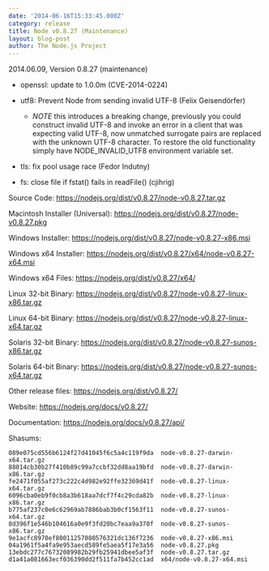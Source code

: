 ```yaml
---
date: '2014-06-16T15:33:45.000Z'
category: release
title: Node v0.8.27 (Maintenance)
layout: blog-post
author: The Node.js Project
---
```


2014.06.09, Version 0.8.27 (maintenance)

- openssl: update to 1.0.0m (CVE-2014-0224)

- utf8: Prevent Node from sending invalid UTF-8 (Felix Geisendörfer)
  - _NOTE_ this introduces a breaking change, previously you could construct
    invalid UTF-8 and invoke an error in a client that was expecting valid
    UTF-8, now unmatched surrogate pairs are replaced with the unknown UTF-8
    character. To restore the old functionality simply have NODE_INVALID_UTF8
    environment variable set.

- tls: fix pool usage race (Fedor Indutny)

- fs: close file if fstat() fails in readFile() (cjihrig)

Source Code: https://nodejs.org/dist/v0.8.27/node-v0.8.27.tar.gz

Macintosh Installer (Universal): https://nodejs.org/dist/v0.8.27/node-v0.8.27.pkg

Windows Installer: https://nodejs.org/dist/v0.8.27/node-v0.8.27-x86.msi

Windows x64 Installer: https://nodejs.org/dist/v0.8.27/x64/node-v0.8.27-x64.msi

Windows x64 Files: https://nodejs.org/dist/v0.8.27/x64/

Linux 32-bit Binary: https://nodejs.org/dist/v0.8.27/node-v0.8.27-linux-x86.tar.gz

Linux 64-bit Binary: https://nodejs.org/dist/v0.8.27/node-v0.8.27-linux-x64.tar.gz

Solaris 32-bit Binary: https://nodejs.org/dist/v0.8.27/node-v0.8.27-sunos-x86.tar.gz

Solaris 64-bit Binary: https://nodejs.org/dist/v0.8.27/node-v0.8.27-sunos-x64.tar.gz

Other release files: https://nodejs.org/dist/v0.8.27/

Website: https://nodejs.org/docs/v0.8.27/

Documentation: https://nodejs.org/docs/v0.8.27/api/

Shasums:

```
089e075cd556b6124f27d41045f6c5a4c119f9da  node-v0.8.27-darwin-x64.tar.gz
88014cb30b27f410b89c99a7ccbf32dd8aa19bfd  node-v0.8.27-darwin-x86.tar.gz
fe2471f055af273c222c4d982e92ffe32369d41f  node-v0.8.27-linux-x64.tar.gz
6096cba0eb9f0cb8a3b618aa7dcf7f4c29cda82b  node-v0.8.27-linux-x86.tar.gz
b775af237c0e6c62969ab7886bab3b0cf1563f11  node-v0.8.27-sunos-x64.tar.gz
8d396f1e546b104616a0e9f3fd20bc7eaa9a370f  node-v0.8.27-sunos-x86.tar.gz
9e1acfc8970ef80011257080576321dc136f7236  node-v0.8.27-x86.msi
04a1961f5a4fa9e953aecd589fe5aea5f17e3a56  node-v0.8.27.pkg
13ebdc277c76732089982b29fb25941dbee5af3f  node-v0.8.27.tar.gz
d1a41a081663ecf036390dd2f511fa7b452cc1ad  x64/node-v0.8.27-x64.msi
```
